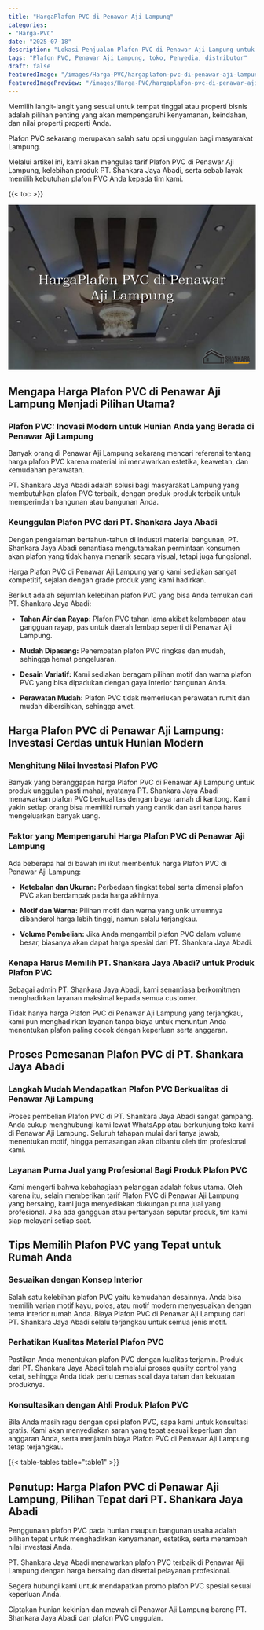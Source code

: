 ```yaml
---
title: "HargaPlafon PVC di Penawar Aji Lampung"
categories:
- "Harga-PVC"
date: "2025-07-18"
description: "Lokasi Penjualan Plafon PVC di Penawar Aji Lampung untuk hunian, perkantoran, serta toko. Produk terbaik, beragam motif, warna elegan, dengan layanan instalasi ditangani oleh tim ahli serta garansi resmi!|Layanan distribusi Plafon PVC di Penawar Aji Lampung bagi kebutuhan tempat tinggal, perkantoran, maupun toko, beserta material terbaik dan instalasi oleh tim berpengalaman serta garansi resmi.|Solusi Plafon PVC di Penawar Aji Lampung yang terbukti untuk rumah, office, dan gerai, bersama panel terbaik dan penempatan dikerjakan oleh tenaga ahli ahli serta jaminan resmi.|Distribusi Plafon PVC di Penawar Aji Lampung untuk tempat tinggal, kantor, serta toko, beserta produk berkualitas dan instalasi dikerjakan oleh tim profesional, dilengkapi dengan kepastian resmi.}"
tags: "Plafon PVC, Penawar Aji Lampung, toko, Penyedia, distributor"
draft: false
featuredImage: "/images/Harga-PVC/hargaplafon-pvc-di-penawar-aji-lampung.png"
featuredImagePreview: "/images/Harga-PVC/hargaplafon-pvc-di-penawar-aji-lampung.png"
---
```


Memilih langit-langit yang sesuai untuk tempat tinggal atau properti bisnis adalah pilihan penting yang akan mempengaruhi kenyamanan, keindahan, dan nilai properti properti Anda.

Plafon PVC sekarang merupakan salah satu opsi unggulan bagi masyarakat Lampung.

Melalui artikel ini, kami akan mengulas tarif Plafon PVC di Penawar Aji Lampung, kelebihan produk PT. Shankara Jaya Abadi, serta sebab layak memilih kebutuhan plafon PVC Anda kepada tim kami.

{{< toc >}}

![HargaPlafon PVC di Penawar Aji Lampung](/images/Harga-PVC/HargaPlafon-PVC-di-Penawar-Aji-Lampung.png)

## Mengapa Harga Plafon PVC di Penawar Aji Lampung Menjadi Pilihan Utama?

### Plafon PVC: Inovasi Modern untuk Hunian Anda yang Berada di Penawar Aji Lampung

Banyak orang di Penawar Aji Lampung sekarang mencari referensi tentang harga plafon PVC karena material ini menawarkan estetika, keawetan, dan kemudahan perawatan.

PT. Shankara Jaya Abadi adalah solusi bagi masyarakat Lampung yang membutuhkan plafon PVC terbaik, dengan produk-produk terbaik untuk memperindah bangunan atau bangunan Anda.

### Keunggulan Plafon PVC dari PT. Shankara Jaya Abadi

Dengan pengalaman bertahun-tahun di industri material bangunan, PT. Shankara Jaya Abadi senantiasa mengutamakan permintaan konsumen akan plafon yang tidak hanya menarik secara visual, tetapi juga fungsional.

Harga Plafon PVC di Penawar Aji Lampung yang kami sediakan sangat kompetitif, sejalan dengan grade produk yang kami hadirkan.

Berikut adalah sejumlah kelebihan plafon PVC yang bisa Anda temukan dari PT. Shankara Jaya Abadi:

- **Tahan Air dan Rayap:** Plafon PVC tahan lama akibat kelembapan atau gangguan rayap, pas untuk daerah lembap seperti di Penawar Aji Lampung.

- **Mudah Dipasang:** Penempatan plafon PVC ringkas dan mudah, sehingga hemat pengeluaran.

- **Desain Variatif:** Kami sediakan beragam pilihan motif dan warna plafon PVC yang bisa dipadukan dengan gaya interior bangunan Anda.

- **Perawatan Mudah:** Plafon PVC tidak memerlukan perawatan rumit dan mudah dibersihkan, sehingga awet.

## Harga Plafon PVC di Penawar Aji Lampung: Investasi Cerdas untuk Hunian Modern

### Menghitung Nilai Investasi Plafon PVC

Banyak yang beranggapan harga Plafon PVC di Penawar Aji Lampung untuk produk unggulan pasti mahal, nyatanya PT. Shankara Jaya Abadi menawarkan plafon PVC berkualitas dengan biaya ramah di kantong. Kami yakin setiap orang bisa memiliki rumah yang cantik dan asri tanpa harus mengeluarkan banyak uang.

### Faktor yang Mempengaruhi Harga Plafon PVC di Penawar Aji Lampung

Ada beberapa hal di bawah ini ikut membentuk harga Plafon PVC di Penawar Aji Lampung:

- **Ketebalan dan Ukuran:** Perbedaan tingkat tebal serta dimensi plafon PVC akan berdampak pada harga akhirnya.

- **Motif dan Warna:** Pilihan motif dan warna yang unik umumnya dibanderol harga lebih tinggi, namun selalu terjangkau.

- **Volume Pembelian:** Jika Anda mengambil plafon PVC dalam volume besar, biasanya akan dapat harga spesial dari PT. Shankara Jaya Abadi.

### Kenapa Harus Memilih PT. Shankara Jaya Abadi? untuk Produk Plafon PVC

Sebagai admin PT. Shankara Jaya Abadi, kami senantiasa berkomitmen menghadirkan layanan maksimal kepada semua customer.

Tidak hanya harga Plafon PVC di Penawar Aji Lampung yang terjangkau, kami pun menghadirkan layanan tanpa biaya untuk menuntun Anda menentukan plafon paling cocok dengan keperluan serta anggaran.

## Proses Pemesanan Plafon PVC di PT. Shankara Jaya Abadi

### Langkah Mudah Mendapatkan Plafon PVC Berkualitas di Penawar Aji Lampung

Proses pembelian Plafon PVC di PT. Shankara Jaya Abadi sangat gampang. Anda cukup menghubungi kami lewat WhatsApp atau berkunjung toko kami di Penawar Aji Lampung. Seluruh tahapan mulai dari tanya jawab, menentukan motif, hingga pemasangan akan dibantu oleh tim profesional kami.

### Layanan Purna Jual yang Profesional Bagi Produk Plafon PVC

Kami mengerti bahwa kebahagiaan pelanggan adalah fokus utama. Oleh karena itu, selain memberikan tarif Plafon PVC di Penawar Aji Lampung yang bersaing, kami juga menyediakan dukungan purna jual yang profesional. Jika ada gangguan atau pertanyaan seputar produk, tim kami siap melayani setiap saat.

## Tips Memilih Plafon PVC yang Tepat untuk Rumah Anda

### Sesuaikan dengan Konsep Interior

Salah satu kelebihan plafon PVC yaitu kemudahan desainnya. Anda bisa memilih varian motif kayu, polos, atau motif modern menyesuaikan dengan tema interior rumah Anda. Biaya Plafon PVC di Penawar Aji Lampung dari PT. Shankara Jaya Abadi selalu terjangkau untuk semua jenis motif.

### Perhatikan Kualitas Material Plafon PVC

Pastikan Anda menentukan plafon PVC dengan kualitas terjamin. Produk dari PT. Shankara Jaya Abadi telah melalui proses quality control yang ketat, sehingga Anda tidak perlu cemas soal daya tahan dan kekuatan produknya.

### Konsultasikan dengan Ahli Produk Plafon PVC

Bila Anda masih ragu dengan opsi plafon PVC, sapa kami untuk konsultasi gratis. Kami akan menyediakan saran yang tepat sesuai keperluan dan anggaran Anda, serta menjamin biaya Plafon PVC di Penawar Aji Lampung tetap terjangkau.

{{< table-tables table="table1" >}}

## Penutup: Harga Plafon PVC di Penawar Aji Lampung, Pilihan Tepat dari PT. Shankara Jaya Abadi

Penggunaan plafon PVC pada hunian maupun bangunan usaha adalah pilihan tepat untuk menghadirkan kenyamanan, estetika, serta menambah nilai investasi Anda.

PT. Shankara Jaya Abadi menawarkan plafon PVC terbaik di Penawar Aji Lampung dengan harga bersaing dan disertai pelayanan profesional.

Segera hubungi kami untuk mendapatkan promo plafon PVC spesial sesuai keperluan Anda.

Ciptakan hunian kekinian dan mewah di Penawar Aji Lampung bareng PT. Shankara Jaya Abadi dan plafon PVC unggulan.
